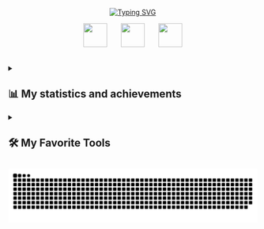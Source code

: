 <p align="center">
  <a href="https://git.io/typing-svg"><img src="https://readme-typing-svg.demolab.com?font=Macondo&weight=600&size=32&duration=4000&pause=600&color=2EF7DA&background=85858500&center=true&vCenter=true&random=false&width=635&lines=Hi%2C+I'm+Daniil;I'm+Front-End+Developer;2%2B+years+of+experience+in+JS;1%2B+years+of+experience+in+React;Always+learning+new+things;Platinum+for+the+Witcher+3" alt="Typing SVG" />
  </a>
</p>

<p align="center">
  <a href=https://t.me/grimaveira><img height="48" width="48" src="https://cdn.simpleicons.org/telegram/2EF7DAFF"/></a>
  &#8287;&#8287;&#8287;&#8287;&#8287;
  <a href=https://vk.com/id187389901><img height="48" width="48" src="https://cdn.simpleicons.org/VK/2EF7DAFF"/></a>
  &#8287;&#8287;&#8287;&#8287;&#8287;
  <a href=https://www.codewars.com/users/Ragnar0k><img height="48" width="48" src="https://cdn.simpleicons.org/codewars/2EF7DAFF"/></a>
</p>

<br/>

<details> 
  <summary><h2>📊 My statistics and achievements</h2></summary>
  
  <h3>🔥 Streak Stats</h3>

  <p align="center">
    <a href="https://github.com/GrimAveira"><img src="https://github-profile-trophy.vercel.app/?username=grimaveira&theme=tokyonight&row=2&column=3"/></a>
  </p>

  <h3>🔥 GitHub Profile Stats</h3>
  
  <div align="center">
    
  ![](http://github-profile-summary-cards.vercel.app/api/cards/profile-details?username=grimaveira&theme=react)
  [![Top Langs](https://github-readme-stats.vercel.app/api/top-langs/?username=grimaveira&layout=donut&theme=tokyonight)](https://github.com/anuraghazra/github-readme-stats)![](http://github-profile-summary-cards.vercel.app/api/cards/productive-time?username=grimaveira&theme=react&utcOffset=8)
      
  </div>
  
  <h3>🔥 Codewars Stats</h3>
  
  <p align="center">
    <a href="https://www.codewars.com/users/Ragnar0k"><img src="https://www.codewars.com/users/Ragnar0k/badges/large"></a>
  </p>
</details>

<details> 
  <summary><h2>🛠️ My Favorite Tools</h2></summary>

  <h3>👨‍💻Main Programming and Markup Languages</h3>

  <p>
      <a href="https://github.com/search?q=user%3ADenverCoder1+language%3Ajavascript"><img alt="JavaScript" src="https://img.shields.io/badge/JavaScript-F7DF1E.svg?logo=javascript&logoColor=black"></a>
      <a href="https://github.com/search?q=user%3ADenverCoder1+language%3AtypeScript"><img alt="TypeScript" src="https://img.shields.io/badge/TypeScript-007ACC.svg?logo=typescript&logoColor=white"></a>
      <a href="https://github.com/search?q=user%3ADenverCoder1+language%3Acss"><img alt="CSS" src="https://img.shields.io/badge/CSS-1572B6.svg?logo=css3&logoColor=white"></a>
      <a href="https://github.com/search?q=user%3ADenverCoder1+language%3Ahtml"><img alt="HTML" src="https://img.shields.io/badge/HTML-E34F26.svg?logo=html5&logoColor=white"></a>
      <a href="https://github.com/search?q=user%3ADenverCoder1+language%3Amarkdown"><img alt="Markdown" src="https://img.shields.io/badge/Markdown-000000.svg?logo=markdown&logoColor=white"></a>
      <a href="https://github.com/search?q=user%3ADenverCoder1+language%3Abash"><img alt="Bash" src="https://img.shields.io/badge/Bash-121011.svg?logo=gnu-bash&logoColor=white"></a>
  </p>

  <h3>🧰 Frameworks and Libraries</h3>

  <p>
      <a href="#"><img alt="Express.js" src="https://img.shields.io/badge/Express.js-404d59.svg?logo=express&logoColor=white"></a>
      <a href="#"><img alt="GitHub Actions" src="https://img.shields.io/badge/GitHub%20Actions-2671E5.svg?logo=github%20actions&logoColor=white"></a>
      <a href="#"><img alt="React" src="https://img.shields.io/badge/React-20232a.svg?logo=react&logoColor=%2361DAFB"></a>
  </p>

  <h3>🗄️ Databases and Cloud Hosting</h3>

  <p>
      <a href="#"><img alt="GitHub Pages" src="https://img.shields.io/badge/GitHub%20Pages-327FC7.svg?logo=github&logoColor=white"></a>
      <a href="#"><img alt="MongoDB" src ="https://img.shields.io/badge/MongoDB-4ea94b.svg?logo=mongodb&logoColor=white"></a>
      <a href="#"><img alt="MySQL" src="https://img.shields.io/badge/MySQL-00f.svg?logo=mysql&logoColor=white"></a>
      <a href="#"><img alt="PostgreSQL" src ="https://img.shields.io/badge/PostgreSQL-316192.svg?logo=postgresql&logoColor=white"></a>
      <a href="#"><img alt="SQLite" src ="https://img.shields.io/badge/SQLite-07405e.svg?logo=sqlite&logoColor=white"></a>
  </p>

  <h3>💻 Software and Tools</h3>

  <p>
      <a href="#"><img alt="Git" src="https://img.shields.io/badge/Git-F05033.svg?logo=git&logoColor=white"></a>
      <a href="#"><img alt="Postman" src="https://img.shields.io/badge/Postman-FF6C37?logo=postman&logoColor=white"></a>
      <a href="#"><img alt="Stack Overflow" src="https://img.shields.io/badge/-Stack%20Overflow-FE7A16?logo=stack-overflow&logoColor=white"></a>
      <a href="#"><img alt="Visual Studio Code" src="https://img.shields.io/badge/Visual%20Studio%20Code-0078d7.svg?logo=visual-studio-code&logoColor=white"></a>
  </p>
</details>

![Snake animation](https://github.com/grimaveira/grimaveira/blob/output/github-contribution-grid-snake-dark.svg)
